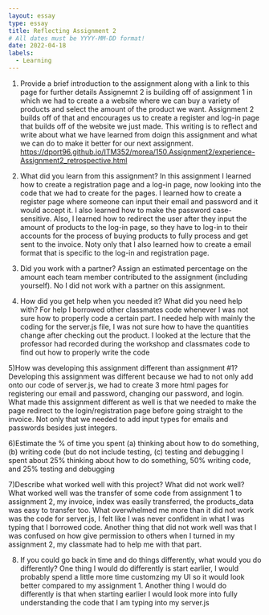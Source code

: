 ```yaml
---
layout: essay
type: essay
title: Reflecting Assignment 2
# All dates must be YYYY-MM-DD format!
date: 2022-04-18
labels:
  - Learning
---
```

1) Provide a brief introduction to the assignment along with a link to this page for further details
  Assignemnt 2 is building off of assignment 1 in which we had to create a a website where we can buy a variety of products and select the amount of the product we want. Assignment 2 builds off of that and encourages us to create a register and log-in page that builds off of the website we just made. This writing is to reflect and write about what we have learned from doign this assignment and what we can do to make it better for our next assignment. https://dport96.github.io/ITM352/morea/150.Assignment2/experience-Assignment2_retrospective.html
  
2) What did you learn from this assignment?
  In this assignment I learned how to create a registration page and a log-in page, now looking into the code that we had to create for the pages. I learned how to create a register page where someone can input their email and password and it would accept it. I also learned how to make the password case-sensitive. Also, I learned how to redirect the user after they input the amount of products to the log-in page, so they have to log-in to their accounts for the process of buying products to fully process and get sent to the invoice. Noty only that I also learned how to create a email format that is specific to the log-in and registration page. 
  
3) Did you work with a partner? Assign an estimated percentage on the amount each team member contributed to the assignment (including yourself).
  No I did not work with a partner on this assignment.
  
4) How did you get help when you needed it? What did you need help with?
  For help I borrowed other classmates code whenever I was not sure how to properly code a certain part. I needed help with mainly the coding for the server.js file, I was not sure how to have the quantities change after checking out the product. I looked at the lecture that the professor had recorded during the workshop and classmates code to find out how to properly write the code
  
 5)How was developing this assignment different than assignment #1?
  Developing this assignment was different because we had to not only add onto our code of server.js, we had to create 3 more html pages for registering our email and password, changing our password, and login. What made this assignment different as well is that we needed to make the page redirect to the login/registration page before going straight to the invoice. Not only that we needed to add input types for emails and passwords besides just integers.
  
 6)Estimate the % of time you spent (a) thinking about how to do something, (b) writing code (but do not include testing, (c) testing and debugging
  I spent about 25% thinking about how to do something, 50% writing code, and 25% testing and debugging
  
 7)Describe what worked well with this project? What did not work well?
  What worked well was the transfer of some code from assignment 1 to assignment 2, my invoice, index was easily transferred, the products_data was easy to transfer too. What overwhelmed me more than it did not work was the code for server.js, I felt like I was never confident in what I was typing that I borrowed code. Another thing that did not work well was that I was confused on how give permission to others when I turned in my assignment 2, my classmate had to help me with that part.
  
8) If you could go back in time and do things differently, what would you do differently?
  One thing I would do differently is start earlier, I would probably spend a little more time customzing my UI so it would look better compared to my assignment 1. Another thing I would do differently is that when starting earlier I would look more into fully understanding the code that I am typing into my server.js
